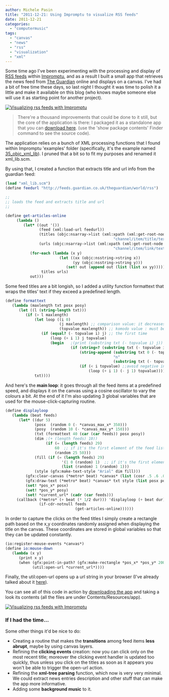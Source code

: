 ```yaml
---
author: Michele Pasin
title: "2011-12-21: Using Impromptu to visualize RSS feeds"
date: 2011-12-21
categories: 
  - "computermusic"
tags: 
  - "canvas"
  - "news"
  - "rss"
  - "visualization"
  - "xml"
---
```


Some time ago I've been experimenting with the processing and display of [RSS feeds](http://www.google.co.uk/url?sa=t&rct=j&q=rss%20feed&source=web&cd=1&ved=0CD0QFjAA&url=http%3A%2F%2Fen.wikipedia.org%2Fwiki%2FRSS&ei=K9jxTtyyMY-K4gSwibHBAQ&usg=AFQjCNEdBSkFc9gzQ_IRDoz4mZzyuZwfbw) within [Impromptu](http://impromptu.moso.com.au/), and as a result I built a small app that retrieves the news feed from [The Guardian](http://www.guardian.co.uk/) online and displays on a canvas. I've had a bit of free time these days, so last night I thought it was time to polish it a little and make it available on this blog (who knows maybe someone else will use it as starting point for another project).

[![Visualizing rss feeds with Impromptu](../assets/images/6549002895_2b42b95cef.jpg)](http://www.flickr.com/photos/mikele/6549002895/ "Visualizing rss feeds with Impromptu by MagIcReBirth, on Flickr")

> There're a thousand improvements that could be done to it still, but the core of the application is there: I packaged it as a standalone app that you can [download here](http://www.box.com/s/oprvyybridp0gtij8j5d). (use the 'show package contents' Finder command to see the source code).

The application relies on a bunch of XML processing functions that I found within Impromptu 'examples' folder (specifically, it's the example named [35\_objc\_xml\_lib](http://impromptu.moso.com.au/examples_2.5/35_objc_xml_lib.html)). I pruned that a bit so to fit my purposes and renamed it xml\_lib.scm.

By using that, I created a function that extracts title and url info from the guardian feed:


```scheme
(load "xml_lib.scm")
(define feedurl "http://feeds.guardian.co.uk/theguardian/world/rss")

;;
;; loads the feed and extracts title and url
;;

(define get-articles-online
     (lambda ()
        (let* ((out '())
               (feed (xml:load-url feedurl))
               (titles (objc:nsarray->list (xml:xpath (xml:get-root-node feed)
                                                "channel/item/title/text()")))
               (urls (objc:nsarray->list (xml:xpath (xml:get-root-node feed)
                                                "channel/item/link/text()"))))                                                 
           (for-each (lambda (x y)
                        (let ((xx (objc:nsstring->string x))
                              (yy (objc:nsstring->string y)))
                           (set! out (append out (list (list xx yy))))))
                titles urls)
           out)))
```

Some feed titles are a bit longish, so I added a utility function formattext that wraps the titles' text if they exceed a predefined length.

```scheme
(define formattext 
   (lambda (maxlength txt posx posy)
      (let ((l (string-length txt)))      
         (if (> l maxlength)
             (let loop ((i 0)
                        (j maxlength) ;; comparison value: it decreases at each recursion (except the first one) 
                        (topvalue maxlength)) ;; komodo value : must be equal to j at the beginning
                (if (equal? (- topvalue i) j) ;; the first time
                    (loop (+ i 1) j topvalue)
                    (begin   ;(print (substring txt (- topvalue i) j))
                             (if (string=? (substring txt (- topvalue i) j) " ")
                                 (string-append (substring txt 0 (- topvalue i)) 
                                                "n" 
                                                (substring txt (- topvalue i) (string-length txt)))
                                 (if (< i topvalue) ;;avoid negative indexes in substring
                                     (loop (+ i 1) (- j 1) topvalue))))))
             txt))))
```

And here's the **main loop**: it goes through all the feed items at a predefined speed, and displays it on the canvas using a cosine oscillator to vary the colours a bit. At the end of it I'm also updating 3 global variables that are used for the mouse-click-capturing routine.

```scheme
(define displayloop
   (lambda (beat feeds) 
      (let* ((dur 5)
             (posx  (random 0 (- *canvas_max_x* 350)))
             (posy  (random 10 (- *canvas_max_y* 150)))
             (txt (formattext 40 (car (car feeds)) posx posy))
             (dim ;(+ (length feeds) 10))                  
                  (if (= (length feeds) 29)
                      60  ;; if it's the first element of the feed list make it bigger
                      (random 25 50)))
             (fill (if (= (length feeds) 29)
                         '(1 0 (random) 1)  ;; if it's the first element of the feed list make it reddish
                         (list (random) 1 (random) 1)))
             (style (gfx:make-text-style "Arial" dim fill)))
         (gfx:clear-canvas (*metro* beat) *canvas* (list (cosr .5 .6 .001) 0 (cosr .5 .6 .001) .5 ))
         (gfx:draw-text (*metro* beat) *canvas* txt style (list posx posy))
         (set! *pos_x* posx)
         (set! *pos_y* posy)
         (set! *current_url* (cadr (car feeds)))
     (callback (*metro* (+ beat (* 1/2 dur))) 'displayloop (+ beat dur)
               (if-cdr-notnull feeds 
                               (get-articles-online))))))
```

In order to capture the clicks on the feed titles I simply create a rectangle path based on the x,y coordinates randomly assigned when displaying the title on the canvas. These coordinates are stored in global variables so that they can be updated constantly.

```scheme
(io:register-mouse-events *canvas*)
(define io:mouse-down
   (lambda (x y)
      (print x y)
      (when (gfx:point-in-path? (gfx:make-rectangle *pos_x* *pos_y* 200 200) x y )
            (util:open-url *current_url*))))
```

Finally, the util:open-url opens up a url string in your browser (I've already talked about it [here](http://www.michelepasin.org/blog/2010/02/15/impromptu-function-to-access-wiki-docs-from-the-editor/)).

You can see all of this code in action by [downloading the app](http://www.box.com/s/oprvyybridp0gtij8j5d) and taking a look its contents (all the files are under Contents/Resources/app).

[![Visualizing rss feeds with Impromptu](../assets/images/6549002521_9b39fb2120.jpg)](http://www.flickr.com/photos/mikele/6549002521/ "Visualizing rss feeds with Impromptu by MagIcReBirth, on Flickr")

### If I had the time…

Some other things it'd be nice to do:

- Creating a routine that makes the **transitions** among feed items **less abrupt**, maybe by using canvas layers.
- Refining the **clicking events** creation: now you can click only on the most recent title; moreover the clicking event handler is updated too quickly, thus unless you click on the titles as soon as it appears you won't be able to trigger the open-url action.
- Refining the **xml-tree parsing** function, which now is very very minimal. We could extract news entries description and other stuff that can make the app more informative.
- Adding some **background music** to it.


